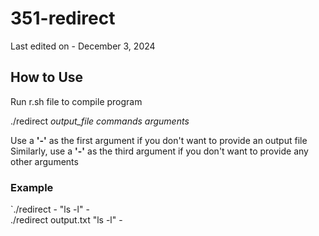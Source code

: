 # 351-redirect
Last edited on - December 3, 2024

## How to Use
Run r.sh file to compile program

./redirect *output_file* *commands* *arguments*

Use a __'-'__ as the first argument if you don't want to provide an output file  
Similarly, use a __'-'__ as the third argument if you don't want to provide any other arguments

### Example
`./redirect - "ls -l" -  
./redirect output.txt "ls -l" - 
